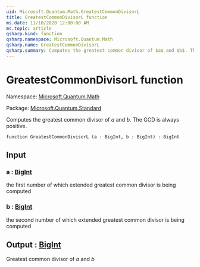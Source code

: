 ```yaml
---
uid: Microsoft.Quantum.Math.GreatestCommonDivisorL
title: GreatestCommonDivisorL function
ms.date: 11/10/2020 12:00:00 AM
ms.topic: article
qsharp.kind: function
qsharp.namespace: Microsoft.Quantum.Math
qsharp.name: GreatestCommonDivisorL
qsharp.summary: Computes the greatest common divisor of $a$ and $b$. The GCD is always positive.
---
```


# GreatestCommonDivisorL function

Namespace: [Microsoft.Quantum.Math](xref:Microsoft.Quantum.Math)

Package: [Microsoft.Quantum.Standard](https://nuget.org/packages/Microsoft.Quantum.Standard)


Computes the greatest common divisor of $a$ and $b$. The GCD is always positive.

```qsharp
function GreatestCommonDivisorL (a : BigInt, b : BigInt) : BigInt
```


## Input

### a : [BigInt](xref:microsoft.quantum.lang-ref.bigint)

the first number of which extended greatest common divisor is being computed


### b : [BigInt](xref:microsoft.quantum.lang-ref.bigint)

the second number of which extended greatest common divisor is being computed



## Output : [BigInt](xref:microsoft.quantum.lang-ref.bigint)

Greatest common divisor of $a$ and $b$